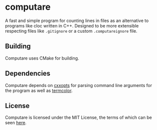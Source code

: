 # computare

A fast and simple program for counting lines in files as an alternative to programs like cloc written in C++.
Designed to be more extensible respecting files like `.gitignore` or a custom `.computareignore` file.

## Building

Computare uses CMake for building.

## Dependencies

Computare depends on [cxxopts](https://github.com/jarro2783/cxxopts) for parsing command line arguments for the program as well as [termcolor](https://github.com/ikalnytskyi/termcolor).

## License

Computare is licensed under the MIT License, the terms of which can be seen [here](https://github.com/tinfoilboy/computare/blob/master/LICENSE).